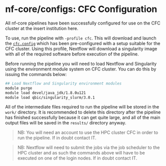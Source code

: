 # nf-core/configs: CFC Configuration

All nf-core pipelines have been successfully configured for use on the CFC cluster at the insert institution here.

To use, run the pipeline with `-profile cfc`. This will download and launch the [`cfc.config`](../conf/cfc.config) which has been pre-configured with a setup suitable for the CFC cluster. Using this profile, Nextflow will download a singularity image with all of the required software before execution of the pipeline.

Before running the pipeline you will need to load Nextflow and Singularity using the environment module system on CFC cluster. You can do this by issuing the commands below:

```bash
## Load Nextflow and Singularity environment modules
module purge
module load devel/java_jdk/1.8.0u121
module load qbic/singularity_slurm/3.0.1
```

All of the intermediate files required to run the pipeline will be stored in the `work/` directory. It is recommended to delete this directory after the pipeline has finished successfully because it can get quite large, and all of the main output files will be saved in the `results/` directory anyway.

>NB: You will need an account to use the HPC cluster CFC in order to run the pipeline. If in doubt contact IT.

>NB: Nextflow will need to submit the jobs via the job scheduler to the HPC cluster and as such the commands above will have to be executed on one of the login nodes. If in doubt contact IT.

